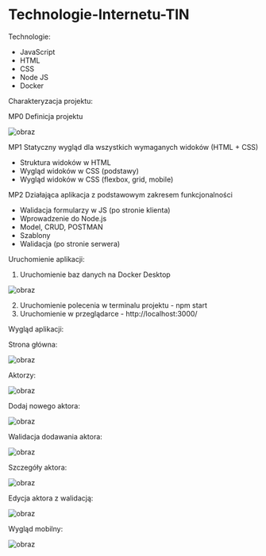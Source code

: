 # Technologie-Internetu-TIN

Technologie:
- JavaScript
- HTML
- CSS
- Node JS
- Docker

Charakteryzacja projektu:

MP0 Definicja projektu

![obraz](https://user-images.githubusercontent.com/131442230/233600594-40f671ff-2f5a-414c-bf2f-8e6de4080d23.png)

MP1 Statyczny wygląd dla wszystkich wymaganych widoków (HTML + CSS)
-	Struktura widoków w HTML
-	Wygląd widoków w CSS (podstawy)
-	Wygląd widoków w CSS (flexbox, grid, mobile)

MP2 Działająca aplikacja z podstawowym zakresem funkcjonalności
- Walidacja formularzy w JS (po stronie klienta)
- Wprowadzenie do Node.js
- Model, CRUD, POSTMAN
- Szablony
- Walidacja (po stronie serwera)

Uruchomienie aplikacji:
1. Uruchomienie baz danych na Docker Desktop

![obraz](https://user-images.githubusercontent.com/131442230/233601763-b4bfd4e0-f40e-4a6d-9d4a-d5845a43b373.png)

2. Uruchomienie polecenia w terminalu projektu - npm start
3. Uruchomienie w przeglądarce - http://localhost:3000/

Wygląd aplikacji:

Strona główna:

![obraz](https://user-images.githubusercontent.com/131442230/233602405-564ecf7c-e3c3-499f-8b78-7b0ff10749bc.png)

Aktorzy:

![obraz](https://user-images.githubusercontent.com/131442230/233602533-8cdde0a3-db3a-4b41-b1d5-31a57fe83268.png)

Dodaj nowego aktora:

![obraz](https://user-images.githubusercontent.com/131442230/233602676-901fdd60-f527-4c5f-bf34-e6e71bd4a5a8.png)

Walidacja dodawania aktora:

![obraz](https://user-images.githubusercontent.com/131442230/233602872-3640d048-737c-4897-8364-4413ae55366f.png)

Szczegóły aktora:

![obraz](https://user-images.githubusercontent.com/131442230/233602956-e137a50e-4f09-4c8d-b9a9-b8e94929e8c1.png)

Edycja aktora z walidacją:

![obraz](https://user-images.githubusercontent.com/131442230/233603070-6d6d60a4-0776-423f-9aaf-765344434446.png)

Wygląd mobilny:

![obraz](https://user-images.githubusercontent.com/131442230/233603311-bb8cbc97-e036-464d-b6ab-849a307d1be0.png)
